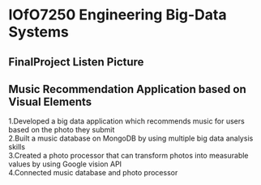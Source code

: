 # IOfO7250 Engineering Big-Data Systems
## FinalProject Listen Picture
## Music Recommendation Application based on Visual Elements
1.Developed a big data application which recommends music for users based on the photo they submit  
2.Built a music database on MongoDB by using multiple big data analysis skills  
3.Created a photo processor that can transform photos into measurable values by using Google vision API  
4.Connected music database and photo processor  

